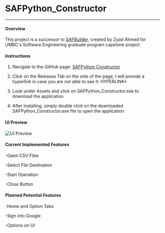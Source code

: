 # SAFPython_Constructor
***
#### Overview
This project is a successor to [SAFBuilder](https://github.com/DSpace-Labs/SAFBuilder "SAFBuilder"), created by Zyad Ahmed for UMBC's Software Engineering graduate program capstone project.


#### Instructions
1. Navigate to the GitHub page: [SAFPython Constructor](https://github.com/zahmed3/SAFPython_Constructor)

2. Click on the Releases Tab on the side of the page; I will provide a hyperlink in case you are not able to see it: HYPERLINK*

3. Look under Assets and click on SAFPython_Constructor.exe to download the application

4. After installing, simply double click on the downloaded SAFPython_Constructor.exe file to open the application


#### UI Preview

![UI Preview](https://media.discordapp.net/attachments/430743889008263180/1356372695444488414/safpython_constructor_ui.png?ex=67ec5402&is=67eb0282&hm=d6b4f977fa40bf0dd953451e97fa3d0504184de2cad6990adcbba9af0d62f6d8&=&format=webp&quality=lossless&width=1984&height=1160)


#### Current Implemented Features
-Open CSV Files

-Select File Destination

-Start Operation

-Close Button


#### Planned Potential Features
-Home and Option Tabs

-Sign into Google

-Options on UI
